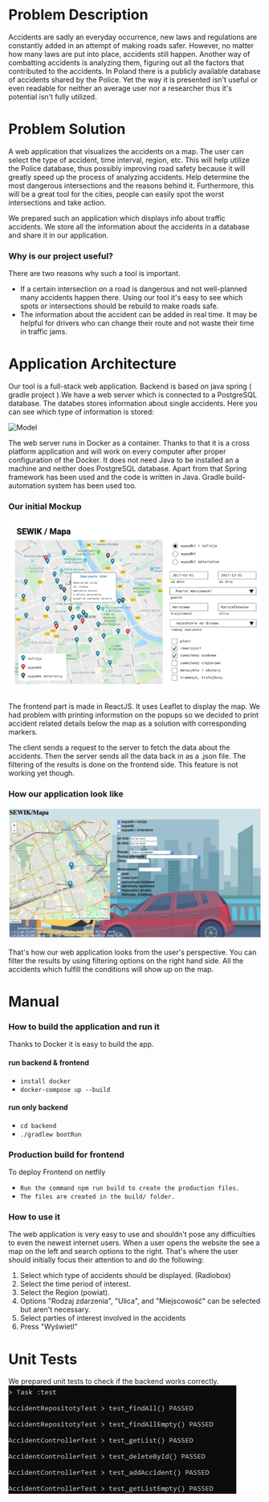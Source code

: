 # Problem Description

Accidents are sadly an everyday occurrence, new laws and regulations are constantly added in an attempt of making roads safer. However, no matter how many laws are put into place, accidents still happen. Another way of combatting accidents is analyzing them, figuring out all the factors that contributed to the accidents. In Poland there is a publicly available database of accidents shared by the Police. Yet the way it is presented isn't useful or even readable for neither an average user nor a researcher thus it's potential isn't fully utilized.

# Problem Solution

A web application that visualizes the accidents on a map. The user can select the type of accident, time interval, region, etc. This will help utilize the Police database, thus possibly improving road safety because it will greatly speed up the process of analyzing accidents. Help determine the most dangerous intersections and the reasons behind it. Furthermore, this will be a great tool for the cities, people can easily spot the worst intersections and take action.<br/>

We prepared such an application which displays info about traffic accidents. We store all the information about the accidents in a database and share it in our application.


### Why is our project useful?

There are two reasons why such a tool is important.
* If a certain intersection on a road is dangerous and not well-planned many accidents happen there. Using our tool it's easy to see which spots or intersections should be rebuild to make roads safe.
* The information about the accident can be added in real time. It may be helpful for drivers who can change their route and not waste their time in traffic jams.

# Application Architecture

Our tool is a full-stack web application. Backend is based on java  spring ( gradle  project ).We have a web server which is connected to a PostgreSQL database. The databes stores information about single accidents. Here you can see which type of information is stored:

![Model](model.png)

The web server runs in Docker as a container. Thanks to that it is a cross platform application and will work on every computer after proper configuration of the Docker. It does not need Java to be installed an a machine and neither does PostgreSQL database. Apart from that Spring framework has been used and the code is written in Java. Gradle build-automation system has been used too.
 
 ### Our initial Mockup 
 ![Mockup](Mockup.png)

The frontend part is made in ReactJS. It uses Leaflet to display the map. We had problem  with printing informstion on the  popups so we decided to print accident related details below   the map as a solution with corresponding markers. 

The client sends a request to the server to fetch the data about the accidents. Then the server sends all the data back in as a .json file. The filtering of the results is done on the frontend side. This feature is not working yet though.


 ### How our application look like 
![Frontend](frontend.png)

That's how our web application looks from the user's perspective. You can filter the results by using filtering options on the right hand side. All the accidents which fulfill the conditions will show up on the map.

# Manual

### How to build the application and run it

Thanks to Docker it is easy to build the app.

#### run backend & frontend

 - `install docker`
 - `docker-compose up --build`
 
#### run only backend

 - `cd backend`
 - `./gradlew bootRun`

### Production build for frontend 
To  deploy  Frontend on netfily 
- `Run the command npm run build to create the production files.`
- `The files are created in the build/ folder.`


### How to use it

The web application is very easy to use and shouldn't pose any difficulties to even the newest internet users.
When a user opens the website the see a map on the left and search options to the right. That's where the user should initially focus their attention to and do the following:
1. Select which type of accidents should be displayed. (Radiobox)
2. Select the time period of interest.
3. Select the Region (powiat).
4. Options "Rodzaj zdarzenia", "Ulica", and "Miejscowość" can be selected but aren't necessary.
5. Select parties of interest involved in the accidents
6. Press "Wyświetl"

# Unit Tests

We prepared unit tests to check if the backend works correctly.
![Unit](83090076_1255106164878859_5746947605355560960_n.png)
